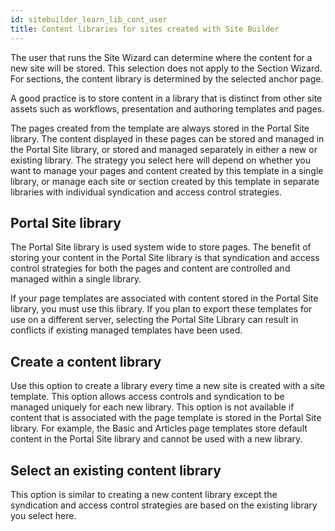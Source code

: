 ```yaml
---
id: sitebuilder_learn_lib_cont_user
title: Content libraries for sites created with Site Builder
---
```



The user that runs the Site Wizard can determine where the content for a new site will be stored. This selection does not apply to the Section Wizard. For sections, the content library is determined by the selected anchor page.

A good practice is to store content in a library that is distinct from other site assets such as workflows, presentation and authoring templates and pages.

The pages created from the template are always stored in the Portal Site library. The content displayed in these pages can be stored and managed in the Portal Site library, or stored and managed separately in either a new or existing library. The strategy you select here will depend on whether you want to manage your pages and content created by this template in a single library, or manage each site or section created by this template in separate libraries with individual syndication and access control strategies.

## Portal Site library

The Portal Site library is used system wide to store pages. The benefit of storing your content in the Portal Site library is that syndication and access control strategies for both the pages and content are controlled and managed within a single library.

If your page templates are associated with content stored in the Portal Site library, you must use this library. If you plan to export these templates for use on a different server, selecting the Portal Site Library can result in conflicts if existing managed templates have been used.

## Create a content library

Use this option to create a library every time a new site is created with a site template. This option allows access controls and syndication to be managed uniquely for each new library. This option is not available if content that is associated with the page template is stored in the Portal Site library. For example, the Basic and Articles page templates store default content in the Portal Site library and cannot be used with a new library.

## Select an existing content library

This option is similar to creating a new content library except the syndication and access control strategies are based on the existing library you select here.

